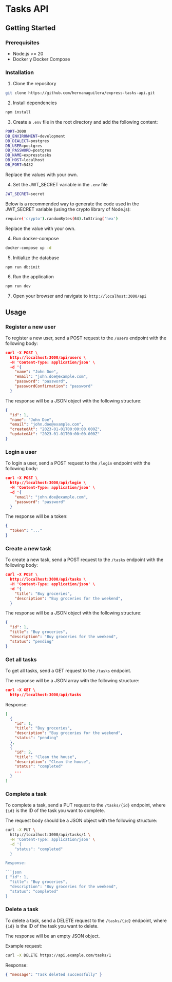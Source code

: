 # Tasks API

## Getting Started

### Prerequisites

- Node.js >= 20
- Docker y Docker Compose

### Installation

1. Clone the repository

```bash
git clone https://github.com/hernanaguilera/express-tasks-api.git
```

2. Install dependencies

```bash
npm install
```

3. Create a `.env` file in the root directory and add the following content:

```bash
PORT=3000
DB_ENVIRONMENT=development
DB_DIALECT=postgres
DB_USER=postgres
DB_PASSWORD=postgres
DB_NAME=expresstasks
DB_HOST=localhost
DB_PORT=5432
```

Replace the values with your own.

4. Set the JWT_SECRET variable in the `.env` file

```bash
JWT_SECRET=secret
```

Below is a recommended way to generate the code used in the JWT_SECRET variable (using the crypto library of Node.js):

```bash
require('crypto').randomBytes(64).toString('hex')
```

Replace the value with your own.

4. Run docker-compose

```bash
docker-compose up -d
```

5. Initialize the database

```bash
npm run db:init
```

6. Run the application

```bash
npm run dev
```

7. Open your browser and navigate to `http://localhost:3000/api`

## Usage

### Register a new user

To register a new user, send a POST request to the `/users` endpoint with the following body:

```json
curl -X POST \
  http://localhost:3000/api/users \
  -H 'Content-Type: application/json' \
  -d '{
    "name": "John Doe",
    "email": "john.doe@example.com",
    "password": "password",
    "passwordConfirmation": "password"
  }
```

The response will be a JSON object with the following structure:

```json
{
  "id": 1,
  "name": "John Doe",
  "email": "john.doe@example.com",
  "createdAt": "2023-01-01T00:00:00.000Z",
  "updatedAt": "2023-01-01T00:00:00.000Z"
}
```

### Login a user

To login a user, send a POST request to the `/login` endpoint with the following body:

```json
curl -X POST \
  http://localhost:3000/api/login \
  -H 'Content-Type: application/json' \
  -d '{
    "email": "john.doe@example.com",
    "password": "password"
  }
```

The response will be a token:

```json
{
  "token": "..."
}
```

### Create a new task

To create a new task, send a POST request to the `/tasks` endpoint with the following body:

```json
curl -X POST \
  http://localhost:3000/api/tasks \
  -H 'Content-Type: application/json' \
  -d '{
    "title": "Buy groceries",
    "description": "Buy groceries for the weekend",
  }
```

The response will be a JSON object with the following structure:

```json
{
  "id": 1,
  "title": "Buy groceries",
  "description": "Buy groceries for the weekend",
  "status": "pending"
}
```

### Get all tasks

To get all tasks, send a GET request to the `/tasks` endpoint.

The response will be a JSON array with the following structure:

```json
curl -X GET \
  http://localhost:3000/api/tasks
```

Response:

```json
[
  {
    "id": 1,
    "title": "Buy groceries",
    "description": "Buy groceries for the weekend",
    "status": "pending"
  },
  {
    "id": 2,
    "title": "Clean the house",
    "description": "Clean the house",
    "status": "completed"
    ...
  }
]
```

### Complete a task

To complete a task, send a PUT request to the `/tasks/{id}` endpoint, where `{id}` is the ID of the task you want to complete.

The request body should be a JSON object with the following structure:

````bash
curl -X PUT \
  http://localhost:3000/api/tasks/1 \
  -H 'Content-Type: application/json' \
  -d '{
    "status": "completed"
  }

Response:

```json
{ "id": 1,
  "title": "Buy groceries",
  "description": "Buy groceries for the weekend",
  "status": "completed"
}
````

### Delete a task

To delete a task, send a DELETE request to the `/tasks/{id}` endpoint, where `{id}` is the ID of the task you want to delete.

The response will be an empty JSON object.

Example request:

```bash
curl -X DELETE https://api.example.com/tasks/1
```

Response:

```json
{ "message": "Task deleted successfully" }
```
